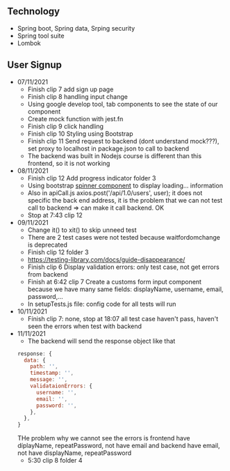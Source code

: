 ## Technology

- Spring boot, Spring data, Srping security
- Spring tool suite
- Lombok

## User Signup

- 07/11/2021
  - Finish clip 7 add sign up page
  - Finish clip 8 handling input change
  - Using google develop tool, tab components to see the state of our component
  - Create mock function with jest.fn
  - Finish clip 9 click handling
  - Finish clip 10 Styling using Bootstrap
  - Finish clip 11 Send request to backend (dont understand mock???), set proxy to localhost in package.json to call to backend
  - The backend was built in Nodejs course is different than this frontend, so it is not working
- 08/11/2021
  - Finish clip 12 Add progress indicator folder 3
  - Using bootstrap [spinner component](https://getbootstrap.com/docs/5.1/components/spinners/) to display loading... information
  - Also in apiCall.js axios.post('/api/1.0/users', user); it does not specific the back end address, it is the problem that we can not test call to backend => can make it call backend. OK
  - Stop at 7:43 clip 12
- 09/11/2021
  - Change it() to xit() to skip unneed test
  - There are 2 test cases were not tested because waitfordomchange is deprecated
  - Finish clip 12 folder 3
  - https://testing-library.com/docs/guide-disappearance/
  - Finish clip 6 Display validation errors: only test case, not get errors from backend
  - Finish at 6:42 clip 7 Create a customs form input component because we have many same fields: displayName, username, email, password,...
  - In setupTests.js file: config code for all tests will run
- 10/11/2021
  - Fínish clip 7: none, stop at 18:07 all test case haven't pass, haven't seen the errors when test with backend
- 11/11/2021
  - The backend will send the response object like that
  ```js
  response: {
    data: {
      path: '',
      timestamp: '',
      message: '',
      validataionErrors: {
        username: '',
        email: '',
        password: '',
      },
    },
  }
  ```
  THe problem why we cannot see the errors is frontend have díplayName, repeatPassword, not have email and backend have email, not have displayName, repeatPassword
  - 5:30 clip 8 folder 4
